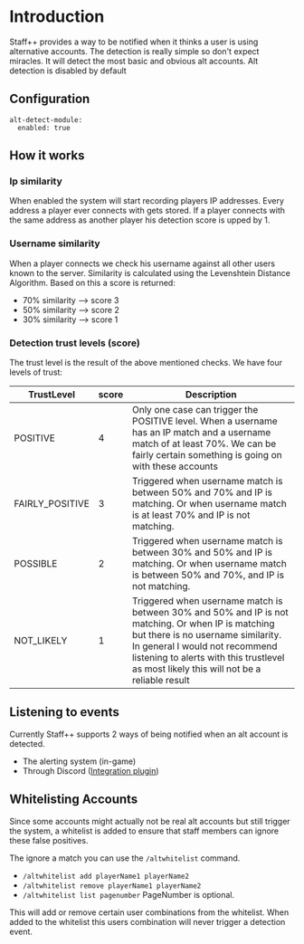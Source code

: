 # Introduction
Staff++ provides a way to be notified when it thinks a user is using alternative accounts.
The detection is really simple so don't expect miracles. It will detect the most basic and obvious alt accounts.
Alt detection is disabled by default

## Configuration
```
alt-detect-module:
  enabled: true
```

## How it works

### Ip similarity
When enabled the system will start recording players IP addresses. Every address a player ever connects with gets stored.
If a player connects with the same address as another player his detection score is upped by 1.

### Username similarity
When a player connects we check his username against all other users known to the server.
Similarity is calculated using the Levenshtein Distance Algorithm.
Based on this a score is returned:

- 70% similarity --> score 3
- 50% similarity --> score 2
- 30% similarity --> score 1

### Detection trust levels (score)
The trust level is the result of the above mentioned checks.
We have four levels of trust:

| TrustLevel | score | Description |
|---|---|---|
|POSITIVE|4|Only one case can trigger the POSITIVE level. When a username has an IP match and a username match of at least 70%. We can be fairly certain something is going on with these accounts|
|FAIRLY_POSITIVE|3|Triggered when username match is between 50% and 70% and IP is matching. Or when username match is at least 70% and IP is not matching.|
|POSSIBLE|2|Triggered when username match is between 30% and 50% and IP is matching. Or when username match is between 50% and 70%, and IP is not matching.|
|NOT_LIKELY|1|Triggered when username match is between 30% and 50% and IP is not matching. Or when IP is matching but there is no username similarity. In general I would not recommend listening to alerts with this trustlevel as most likely this will not be a reliable result|

## Listening to events
Currently Staff++ supports 2 ways of being notified when an alt account is detected.
- The alerting system (in-game)
- Through Discord ([Integration plugin](https://github.com/garagepoort/StaffPlusPlus/wiki/Discord-Integration))

## Whitelisting Accounts
Since some accounts might actually not be real alt accounts but still trigger the system, a whitelist is added to ensure that staff members can ignore these false positives.

The ignore a match you can use the `/altwhitelist` command.
- `/altwhitelist add playerName1 playerName2`
- `/altwhitelist remove playerName1 playerName2`
- `/altwhitelist list pagenumber` PageNumber is optional.

This will add or remove certain user combinations from the whitelist. When added to the whitelist this users combination will never trigger a detection event.


 